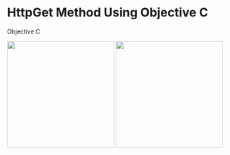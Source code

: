 # HttpGet Method Using Objective C
Objective C

<img src="HttpGet/image/Screenshot 2020-02-02 at 8.47.49 am.png" width="250dp" hight="500dp">             <img 
src="HttpGet/image/Screenshot 2020-02-02 at 8.48.28 am.png" width="250dp" hight="500dp">
